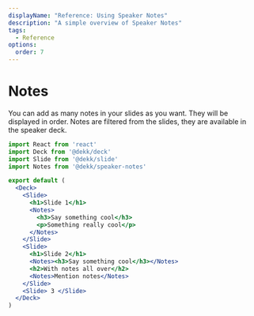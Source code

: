 ```yaml
---
displayName: "Reference: Using Speaker Notes"
description: "A simple overview of Speaker Notes"
tags: 
  - Reference
options:
  order: 7
---
```




# Notes

You can add as many notes in your slides as you want.
They will be displayed in order. Notes are filtered from the slides,
they are available in the speaker deck.

```jsx
import React from 'react'
import Deck from '@dekk/deck'
import Slide from '@dekk/slide'
import Notes from '@dekk/speaker-notes'

export default (
  <Deck>
    <Slide> 
      <h1>Slide 1</h1> 
      <Notes>
        <h3>Say something cool</h3>
        <p>Something really cool</p>
      </Notes>
    </Slide>
    <Slide>
      <h1>Slide 2</h1> 
      <Notes><h3>Say something cool</h3></Notes>
      <h2>With notes all over</h2> 
      <Notes>Mention notes</Notes>
    </Slide>
    <Slide> 3 </Slide>
  </Deck>
)
```